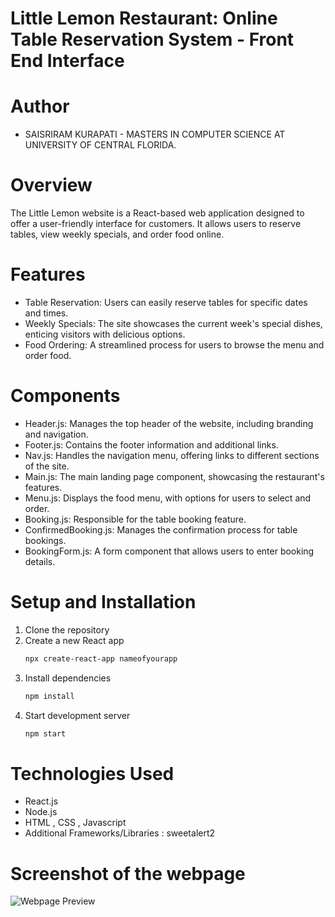 # Little Lemon Restaurant: Online Table Reservation System - Front End Interface

# Author
- SAISRIRAM KURAPATI - MASTERS IN COMPUTER SCIENCE AT UNIVERSITY OF CENTRAL FLORIDA.

# Overview
The Little Lemon website is a React-based web application designed to offer a user-friendly interface for customers. It allows users to reserve tables, view weekly specials, and order food online.

# Features
- Table Reservation: Users can easily reserve tables for specific dates and times.
- Weekly Specials: The site showcases the current week's special dishes, enticing visitors with delicious options.
- Food Ordering: A streamlined process for users to browse the menu and order food.

# Components
- Header.js: Manages the top header of the website, including branding and navigation.
- Footer.js: Contains the footer information and additional links.
- Nav.js: Handles the navigation menu, offering links to different sections of the site.
- Main.js: The main landing page component, showcasing the restaurant's features.
- Menu.js: Displays the food menu, with options for users to select and order.
- Booking.js: Responsible for the table booking feature.
- ConfirmedBooking.js: Manages the confirmation process for table bookings.
- BookingForm.js: A form component that allows users to enter booking details.

# Setup and Installation
1. Clone the repository
2. Create a new React app
    ```bash
    npx create-react-app nameofyourapp
   ```
3. Install dependencies
    ```bash
    npm install
    ```
4. Start development server
    ``` bash
    npm start
    ```
# Technologies Used
- React.js
- Node.js
- HTML , CSS , Javascript
- Additional Frameworks/Libraries : sweetalert2

# Screenshot of the webpage
![Webpage Preview](https://imgur.com/a/OOXCMuF)




